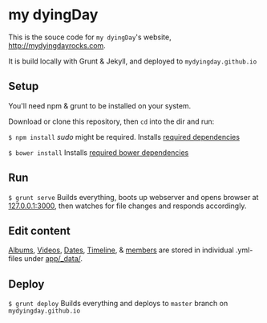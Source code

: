 my dyingDay
===

This is the souce code for `my dyingDay`'s website, http://mydyingdayrocks.com.

It is build locally with Grunt & Jekyll, and deployed to `mydyingday.github.io`


## Setup

You'll need npm & grunt to be installed on your system. 

Download or clone this repository, then `cd` into the dir and run:

`$ npm install` *sudo* might be required. Installs [required dependencies](package.json)

`$ bower install` Installs [required bower dependencies](bower.json)


## Run


`$ grunt serve` Builds everything, boots up webserver and opens browser at [127.0.0.1:3000](http://127.0.0.1:3000), then watches for file changes and responds accordingly.


## Edit content

[Albums](app/_data/albums.yml), [Videos](app/_data/videos.yml), [Dates](app/_data/dates.yml), [Timeline](app/_data/timeline.yml), & [members](app/_data/members.yml) are stored in individual .yml-files under [app/_data/](app/_data/).


## Deploy

`$ grunt deploy` Builds everything and deploys to `master` branch on `mydyingday.github.io`





